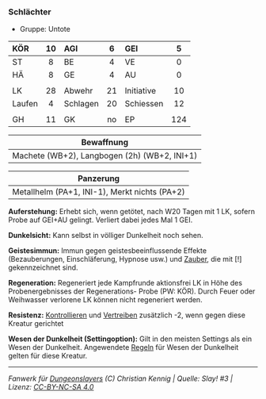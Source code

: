 ### Schlächter

- Gruppe: Untote

| KÖR    | 10  | AGI      |  6  | GEI        |  5  |
| :----- | :-: | :------- | :-: | :--------- | :-: |
| ST     |  8  | BE       |  4  | VE         |  0  |
| HÄ     |  8  | GE       |  4  | AU         |  0  |
|        |     |          |     |            |     |
| LK     | 28  | Abwehr   | 21  | Initiative | 10  |
| Laufen |  4  | Schlagen | 20  | Schiessen  | 12  |
|        |     |          |     |            |     |
| GH     | 11  | GK       | no  | EP         | 124 |

|                  Bewaffnung                  |
| :------------------------------------------: |
| Machete (WB+2), Langbogen (2h) (WB+2, INI+1) |

|                   Panzerung                   |
| :-------------------------------------------: |
| Metallhelm (PA+1, INI-1), Merkt nichts (PA+2) |

**Auferstehung:** Erhebt sich, wenn getötet, nach W20 Tagen mit 1 LK, sofern Probe auf GEI+AU gelingt. Verliert dabei jedes Mal 1 GEI.

**Dunkelsicht:** Kann selbst in völliger Dunkelheit noch sehen.

**Geistesimmun:** Immun gegen geistesbeeinflussende Effekte (Bezauberungen, Einschläferung, Hypnose usw.) und [Zauber](../../fanwerk/zauber/zauber.md), die mit [!] gekennzeichnet sind.

**Regeneration:** Regeneriert jede Kampfrunde aktionsfrei LK in Höhe des Probenergebnisses der Regenerations- Probe (PW: KÖR). Durch Feuer oder Weihwasser verlorene LK können nicht regeneriert werden.

**Resistenz:** [Kontrollieren](../../grw/zauber/kontrollieren.md) und [Vertreiben](../../grw/zauber/vertreiben.md) zusätzlich -2, wenn gegen diese Kreatur gerichtet

**Wesen der Dunkelheit (Settingoption):** Gilt in den meisten Settings als ein Wesen der Dunkelheit. Angewendete [Regeln](../../grw/regeln-proben.md) für Wesen der Dunkelheit gelten für diese Kreatur.

---

_Fanwerk für [Dungeonslayers](https://www.dungeonslayers.net/) (C) Christian Kennig | Quelle: Slay! #3 | Lizenz: [CC-BY-NC-SA 4.0](https://creativecommons.org/licenses/by-nc-sa/4.0/deed.de)_
